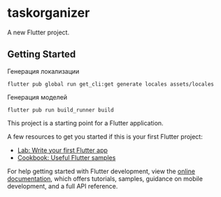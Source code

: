 # taskorganizer

A new Flutter project.

## Getting Started

Генерация локализации
```shell
flutter pub global run get_cli:get generate locales assets/locales
```
Генерация моделей
```shell
flutter pub run build_runner build               
```

This project is a starting point for a Flutter application.

A few resources to get you started if this is your first Flutter project:

- [Lab: Write your first Flutter app](https://docs.flutter.dev/get-started/codelab)
- [Cookbook: Useful Flutter samples](https://docs.flutter.dev/cookbook)

For help getting started with Flutter development, view the
[online documentation](https://docs.flutter.dev/), which offers tutorials,
samples, guidance on mobile development, and a full API reference.
